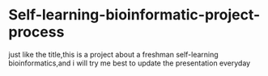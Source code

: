 # Self-learning-bioinformatic-project-process
just like the title,this is a project about a freshman self-learning bioinformatics,and i will try me best to update the presentation everyday
